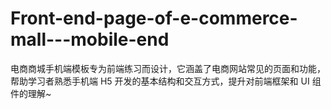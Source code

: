 # Front-end-page-of-e-commerce-mall---mobile-end
电商商城手机端模板专为前端练习而设计，它涵盖了电商网站常见的页面和功能，帮助学习者熟悉手机端 H5 开发的基本结构和交互方式，提升对前端框架和 UI 组件的理解~
